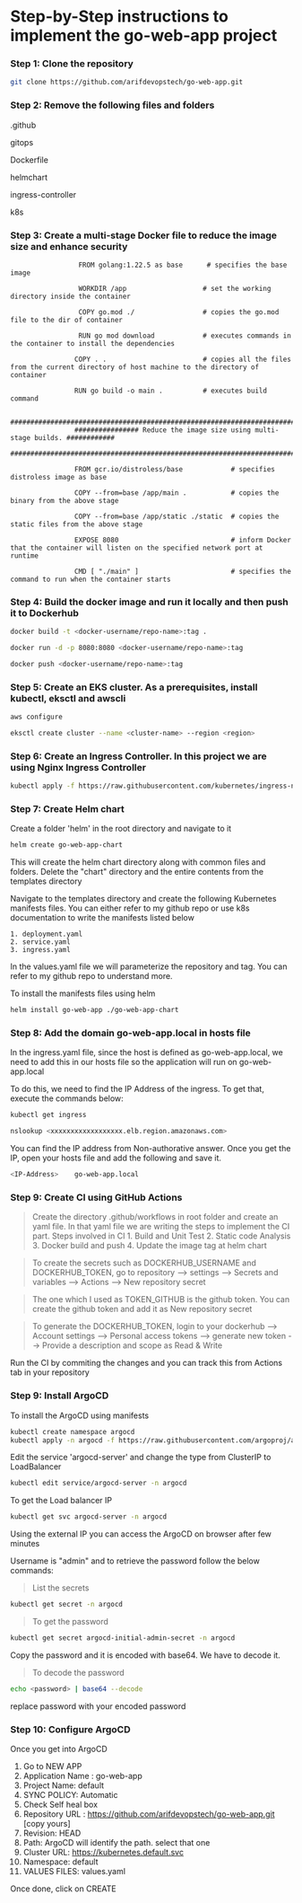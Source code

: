 # Step-by-Step instructions to implement the go-web-app project

### Step 1: Clone the repository

```bash
git clone https://github.com/arifdevopstech/go-web-app.git
```

### Step 2: Remove the following files and folders

.github

gitops

Dockerfile

helmchart

ingress-controller

k8s

### Step 3: Create a multi-stage Docker file to reduce the image size and enhance security

                     FROM golang:1.22.5 as base      # specifies the base image

                     WORKDIR /app                   # set the working directory inside the container

                     COPY go.mod ./                 # copies the go.mod file to the dir of container

                     RUN go mod download            # executes commands in the container to install the dependencies

                    COPY . .                        # copies all the files from the current directory of host machine to the directory of container
                    
                    RUN go build -o main .          # executes build command

                    #############################################################################
                    ################ Reduce the image size using multi-stage builds. ############  
                    #############################################################################

                    FROM gcr.io/distroless/base            # specifies distroless image as base

                    COPY --from=base /app/main .           # copies the binary from the above stage         

                    COPY --from=base /app/static ./static  # copies the static files from the above stage

                    EXPOSE 8080                            # inform Docker that the container will listen on the specified network port at runtime

                    CMD [ "./main" ]                       # specifies the command to run when the container starts                

### Step 4: Build the docker image and run it locally and then push it to Dockerhub

```bash
docker build -t <docker-username/repo-name>:tag .

docker run -d -p 8080:8080 <docker-username/repo-name>:tag

docker push <docker-username/repo-name>:tag
```

### Step 5: Create an EKS cluster. As a prerequisites, install kubectl, eksctl and awscli

```bash
aws configure

eksctl create cluster --name <cluster-name> --region <region>
```

### Step 6: Create an Ingress Controller. In this project we are using Nginx Ingress Controller

```bash
kubectl apply -f https://raw.githubusercontent.com/kubernetes/ingress-nginx/controller-v1.11.1/deploy/static/provider/aws/deploy.yaml
```

### Step 7: Create Helm chart

Create a folder 'helm' in the root directory and navigate to it

```bash
helm create go-web-app-chart
```
This will create the helm chart directory along with common files and folders. Delete the "chart" directory and the entire contents from the templates directory

Navigate to the templates directory and create the following Kubernetes manifests files. You can either refer to my github repo or use k8s documentation to write the manifests listed below

    1. deployment.yaml
    2. service.yaml
    3. ingress.yaml

In the values.yaml file we will parameterize the repository and tag. You can refer to my github repo to understand more.

To install the manifests files using helm

```bash
helm install go-web-app ./go-web-app-chart
```

### Step 8: Add the domain go-web-app.local in hosts file

In the ingress.yaml file, since the host is defined as go-web-app.local, we need to add this in our hosts file so the application will run on go-web-app.local

To do this, we need to find the IP Address of the ingress. To get that, execute the commands below:

```bash
kubectl get ingress
```
```bash
nslookup <xxxxxxxxxxxxxxxxxx.elb.region.amazonaws.com>
```
You can find the IP address from Non-authorative answer. Once you get the IP, open your hosts file and add the following and save it.

```bash
<IP-Address>    go-web-app.local
```

### Step 9: Create CI using GitHub Actions

> Create the directory .github/workflows in root folder and create an yaml file. In that yaml file we are writing the steps to implement the CI part.
  Steps involved in CI
    1. Build and Unit Test
    2. Static code Analysis
    3. Docker build and push
    4. Update the image tag at helm chart

> To create the secrets such as DOCKERHUB_USERNAME and DOCKERHUB_TOKEN, go to repository --> settings --> Secrets and variables --> Actions --> New repository secret

> The one which I used as TOKEN_GITHUB is the github token. You can create the github token and add it as New repository secret

> To generate the DOCKERHUB_TOKEN, login to your dockerhub --> Account settings --> Personal access tokens --> generate new token --> Provide a description and scope as Read & Write

Run the CI by commiting the changes and you can track this from Actions tab in your repository

### Step 9: Install ArgoCD

To install the ArgoCD using manifests

```bash
kubectl create namespace argocd
kubectl apply -n argocd -f https://raw.githubusercontent.com/argoproj/argo-cd/stable/manifests/install.yaml
```

Edit the service 'argocd-server' and change the type from ClusterIP to LoadBalancer

```bash
kubectl edit service/argocd-server -n argocd
```

To get the Load balancer IP

```bash
kubectl get svc argocd-server -n argocd
```
Using the external IP you can access the ArgoCD on browser after few minutes

Username is "admin" and to retrieve the password follow the below commands:

> List the secrets

```bash
kubectl get secret -n argocd
```

> To get the password

```bash
kubectl get secret argocd-initial-admin-secret -n argocd
```

Copy the password and it is encoded with base64. We have to decode it.

> To decode the password

```bash
echo <password> | base64 --decode
```
replace password with your encoded password


### Step 10: Configure ArgoCD

Once you get into ArgoCD

1. Go to NEW APP
2. Application Name :  go-web-app
3. Project Name: default
4. SYNC POLICY: Automatic
5. Check Self heal box
6. Repository URL : https://github.com/arifdevopstech/go-web-app.git [copy yours]
7. Revision: HEAD
8. Path: ArgoCD will identify the path. select that one
9. Cluster URL: https://kubernetes.default.svc
10. Namespace: default
11. VALUES FILES: values.yaml

Once done, click on CREATE





